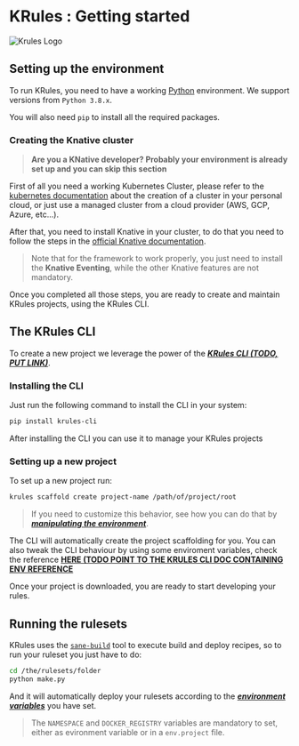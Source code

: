 # KRules : Getting started

![Krules Logo](https://github.com/airspot-dev/krules/blob/feature/docs/.support/krules_ext_logo.png)

## Setting up the environment

To run KRules, you need to have a working [Python](https://python.org) environment. We support versions from `Python 3.8.x`.

You will also need `pip` to install all the required packages.

### Creating the Knative cluster

> **Are you a KNative developer? Probably your environment is already set up and you can skip this section**

First of all you need a working Kubernetes Cluster, please refer to the [kubernetes documentation](https://kubernetes.io/docs/tutorials/kubernetes-basics) about the creation of a cluster in your personal cloud, or just use a managed cluster from a cloud provider (AWS, GCP, Azure, etc...).

After that, you need to install Knative in your cluster, to
do that you need to follow the steps in the
[official Knative documentation](https://knative.dev/docs/admin/install).

> Note that for the framework to work properly, you just
> need to install the **Knative Eventing**, while the other
> Knative features are not mandatory.

Once you completed all those steps, you are ready to create
and maintain KRules projects, using the KRules CLI.

## The KRules CLI

To create a new project we leverage the power of the
[***KRules CLI (TODO, PUT LINK)***](./TODO).

### Installing the CLI

Just run the following command to install the CLI in your
system:

``` bash
pip install krules-cli
```

After installing the CLI you can use it to manage your KRules projects

### Setting up a new project

To set up a new project run:

``` bash
krules scaffold create project-name /path/of/project/root
```

> If you need to customize this behavior, see how you can do that by [***manipulating the environment***](./krules-environment).

The CLI will automatically create the project scaffolding for you. You can also tweak the CLI behaviour by using some enviroment variables, check the reference [**HERE (TODO POINT TO THE KRULES CLI DOC CONTAINING ENV REFERENCE**](./TODO)

Once your project is downloaded, you are ready to start developing your rules.

## Running the rulesets

KRules uses the [`sane-build`](https://github.com/mikeevmm/sane) tool to execute build and deploy recipes, so to run your ruleset you just have to do:

``` bash
cd /the/rulesets/folder
python make.py
```

And it will automatically deploy your rulesets according to the [***environment variables***](./krules-environment) you have set.

> The `NAMESPACE` and `DOCKER_REGISTRY` variables are mandatory to set, either as evironment variable or in a `env.project` file.
